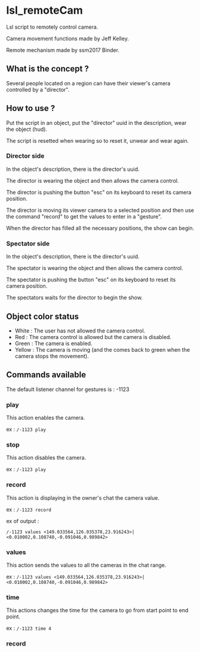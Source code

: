 # lsl_remoteCam
Lsl script to remotely control camera.

Camera movement functions made by Jeff Kelley.

Remote mechanism made by ssm2017 Binder.

## What is the concept ?
Several people located on a region can have their viewer's camera controlled by a "director".

## How to use ?
Put the script in an object, put the "director" uuid in the description, wear the object (hud).

The script is resetted when wearing so to reset it, unwear and wear again.

### Director side
In the object's description, there is the director's uuid.

The director is wearing the object and then allows the camera control.

The director is pushing the button "esc" on its keyboard to reset its camera position.

The director is moving its viewer camera to a selected position and then use the command "record" to get the values to enter in a "gesture".

When the director has filled all the necessary positions, the show can begin.

### Spectator side
In the object's description, there is the director's uuid.

The spectator is wearing the object and then allows the camera control.

The spectator is pushing the button "esc" on its keyboard to reset its camera position.

The spectators waits for the director to begin the show.

## Object color status
  * White : The user has not allowed the camera control.
  * Red : The camera control is allowed but the camera is disabled.
  * Green : The camera is enabled.
  * Yellow : The camera is moving (and the comes back to green when the camera stops the movement).

## Commands available
The default listener channel for gestures is : -1123

### play
This action enables the camera.

ex : `/-1123 play`

### stop
This action disables the camera.

ex : `/-1123 play`

### record
This action is displaying in the owner's chat the camera value.

ex : `/-1123 record`

ex of output :

`/-1123 values <149.033564,126.035378,23.916243>|<0.010002,0.108740,-0.091046,0.989842>`

### values
This action sends the values to all the cameras in the chat range.

ex : `/-1123 values <149.033564,126.035378,23.916243>|<0.010002,0.108740,-0.091046,0.989842>`

### time
This actions changes the time for the camera to go from start point to end point.

ex : `/-1123 time 4`


### record
